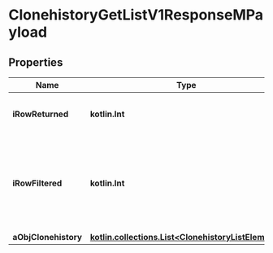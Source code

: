 
# ClonehistoryGetListV1ResponseMPayload

## Properties
| Name | Type | Description | Notes |
| ------------ | ------------- | ------------- | ------------- |
| **iRowReturned** | **kotlin.Int** | The number of rows returned |  |
| **iRowFiltered** | **kotlin.Int** | The number of rows matching your filters (if any) or the total number of rows |  |
| **aObjClonehistory** | [**kotlin.collections.List&lt;ClonehistoryListElement&gt;**](ClonehistoryListElement.md) |  |  |



